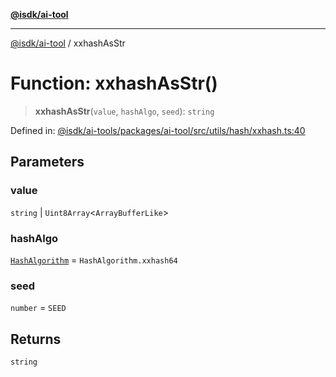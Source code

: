 [**@isdk/ai-tool**](../README.md)

***

[@isdk/ai-tool](../globals.md) / xxhashAsStr

# Function: xxhashAsStr()

> **xxhashAsStr**(`value`, `hashAlgo`, `seed`): `string`

Defined in: [@isdk/ai-tools/packages/ai-tool/src/utils/hash/xxhash.ts:40](https://github.com/isdk/ai-tool.js/blob/d0765f898f217d97c57c6949502b4a7bef5dce5e/src/utils/hash/xxhash.ts#L40)

## Parameters

### value

`string` | `Uint8Array`\<`ArrayBufferLike`\>

### hashAlgo

[`HashAlgorithm`](../enumerations/HashAlgorithm.md) = `HashAlgorithm.xxhash64`

### seed

`number` = `SEED`

## Returns

`string`
